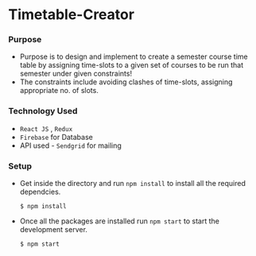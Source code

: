 # Timetable-Creator
### Purpose 
- Purpose is to design and implement to create a semester course time table by assigning time-slots to a given set of courses to be run that semester under given constraints!
-  The constraints include avoiding clashes of time-slots, assigning appropriate no. of slots.
### Technology Used
- `React JS` , `Redux`
- `Firebase` for Database
- API used - `Sendgrid` for mailing 
### Setup
- Get inside the directory and run `npm install` to install all the required dependcies.
  ```
  $ npm install
  ```
- Once all the packages are installed run `npm start` to start the development server.
  ```
  $ npm start
  ```
